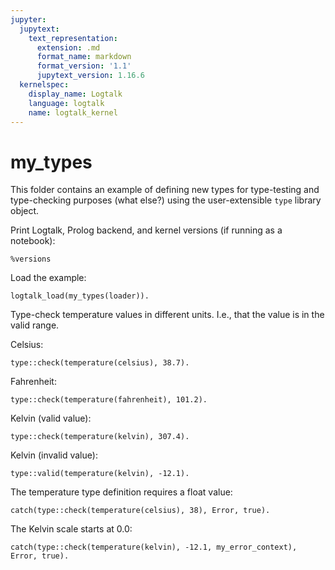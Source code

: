 ```yaml
---
jupyter:
  jupytext:
    text_representation:
      extension: .md
      format_name: markdown
      format_version: '1.1'
      jupytext_version: 1.16.6
  kernelspec:
    display_name: Logtalk
    language: logtalk
    name: logtalk_kernel
---
```


<!--
________________________________________________________________________

This file is part of Logtalk <https://logtalk.org/>  
SPDX-FileCopyrightText: 1998-2025 Paulo Moura <pmoura@logtalk.org>  
SPDX-License-Identifier: Apache-2.0

Licensed under the Apache License, Version 2.0 (the "License");
you may not use this file except in compliance with the License.
You may obtain a copy of the License at

    http://www.apache.org/licenses/LICENSE-2.0

Unless required by applicable law or agreed to in writing, software
distributed under the License is distributed on an "AS IS" BASIS,
WITHOUT WARRANTIES OR CONDITIONS OF ANY KIND, either express or implied.
See the License for the specific language governing permissions and
limitations under the License.
________________________________________________________________________
-->

# my_types

This folder contains an example of defining new types for type-testing
and type-checking purposes (what else?) using the user-extensible `type`
library object.

Print Logtalk, Prolog backend, and kernel versions (if running as a notebook):

```logtalk
%versions
```

Load the example:

```logtalk
logtalk_load(my_types(loader)).
```

<!--
true.
-->

Type-check temperature values in different units. I.e., that the value is in the valid range.

Celsius:

```logtalk
type::check(temperature(celsius), 38.7).
```

<!--
true.
-->

Fahrenheit:

```logtalk
type::check(temperature(fahrenheit), 101.2).
```

<!--
true.
-->

Kelvin (valid value):

```logtalk
type::check(temperature(kelvin), 307.4).
```

<!--
true.
-->

Kelvin (invalid value):

```logtalk
type::valid(temperature(kelvin), -12.1).
```

<!--
false.
-->

The temperature type definition requires a float value:

```logtalk
catch(type::check(temperature(celsius), 38), Error, true).
```

<!--
Error = type_error(float, 38).
-->

The Kelvin scale starts at 0.0:

```logtalk
catch(type::check(temperature(kelvin), -12.1, my_error_context), Error, true).
```

<!--
Error = error(domain_error(property(float, [A]>>(A>=0.0)), -12.1), my_error_context).
-->
